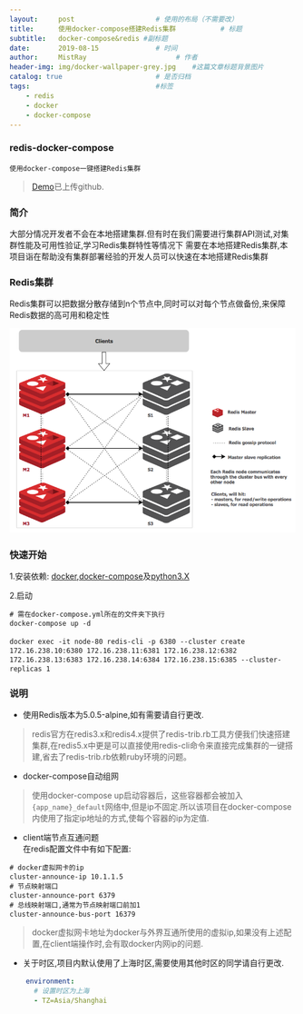 ```yaml
---
layout:     post                    # 使用的布局（不需要改）
title:      使用docker-compose搭建Redis集群           # 标题 
subtitle:   docker-compose&redis #副标题
date:       2019-08-15              # 时间
author:     MistRay                      # 作者
header-img: img/docker-wallpaper-grey.jpg    #这篇文章标题背景图片
catalog: true                       # 是否归档
tags:                               #标签
    - redis
    - docker
    - docker-compose
---
```

### redis-docker-compose
`使用docker-compose一键搭建Redis集群`  
>[Demo](https://github.com/MistRay/redis-docker-compose)已上传github.

### 简介

大部分情况开发者不会在本地搭建集群.但有时在我们需要进行集群API测试,对集群性能及可用性验证,学习Redis集群特性等情况下
需要在本地搭建Redis集群,本项目诣在帮助没有集群部署经验的开发人员可以快速在本地搭建Redis集群

### Redis集群
Redis集群可以把数据分散存储到n个节点中,同时可以对每个节点做备份,来保障Redis数据的高可用和稳定性

![RedisCluster](/img/post_img/redis_cluster.png)

### 快速开始

1.安装依赖: [docker](https://www.docker.com/),[docker-compose](https://docs.docker.com/compose/install/)及[python3.X](https://www.python.org/downloads/)  

2.启动
```shell
# 需在docker-compose.yml所在的文件夹下执行
docker-compose up -d 

docker exec -it node-80 redis-cli -p 6380 --cluster create 172.16.238.10:6380 172.16.238.11:6381 172.16.238.12:6382 172.16.238.13:6383 172.16.238.14:6384 172.16.238.15:6385 --cluster-replicas 1
```

### 说明

* 使用Redis版本为5.0.5-alpine,如有需要请自行更改.  
> redis官方在redis3.x和redis4.x提供了redis-trib.rb工具方便我们快速搭建集群,在redis5.x中更是可以直接使用redis-cli命令来直接完成集群的一键搭建,省去了redis-trib.rb依赖ruby环境的问题。
* docker-compose自动组网
> 使用docker-compose up启动容器后，这些容器都会被加入`{app_name}_default`网络中,但是ip不固定.所以该项目在docker-compose内使用了指定ip地址的方式,使每个容器的ip为定值.
* client端节点互通问题  
在redis配置文件中有如下配置:
```
# docker虚拟网卡的ip
cluster-announce-ip 10.1.1.5
# 节点映射端口
cluster-announce-port 6379
# 总线映射端口,通常为节点映射端口前加1
cluster-announce-bus-port 16379
```
> docker虚拟网卡地址为docker与外界互通所使用的虚拟ip,如果没有上述配置,在client端操作时,会有取docker内网ip的问题.
* 关于时区,项目内默认使用了上海时区,需要使用其他时区的同学请自行更改.
```yaml
    environment:
      # 设置时区为上海
      - TZ=Asia/Shanghai
```
